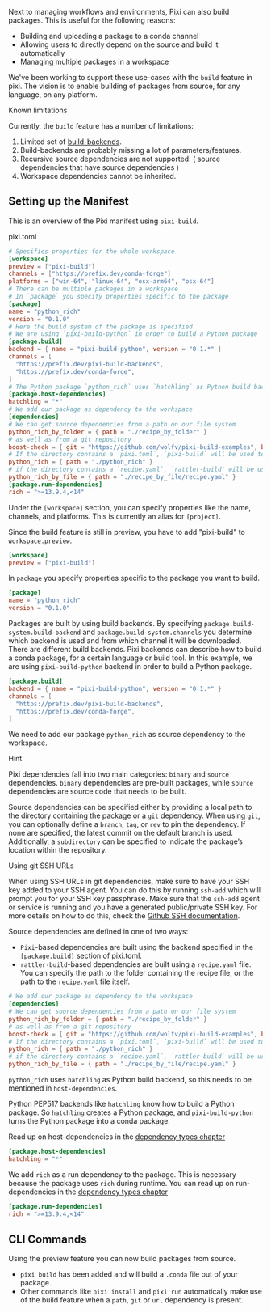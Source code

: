 Next to managing workflows and environments, Pixi can also build packages. This is useful for the following reasons:

- Building and uploading a package to a conda channel
- Allowing users to directly depend on the source and build it automatically
- Managing multiple packages in a workspace

We've been working to support these use-cases with the `build` feature in pixi. The vision is to enable building of packages from source, for any language, on any platform.

Known limitations

Currently, the `build` feature has a number of limitations:

1. Limited set of [build-backends](https://github.com/prefix-dev/pixi-build-backends).
1. Build-backends are probably missing a lot of parameters/features.
1. Recursive source dependencies are not supported. ( source dependencies that have source dependencies )
1. Workspace dependencies cannot be inherited.

## Setting up the Manifest

This is an overview of the Pixi manifest using `pixi-build`.

pixi.toml

```toml
# Specifies properties for the whole workspace
[workspace]
preview = ["pixi-build"]
channels = ["https://prefix.dev/conda-forge"]
platforms = ["win-64", "linux-64", "osx-arm64", "osx-64"]
# There can be multiple packages in a workspace
# In `package` you specify properties specific to the package
[package]
name = "python_rich"
version = "0.1.0"
# Here the build system of the package is specified
# We are using `pixi-build-python` in order to build a Python package
[package.build]
backend = { name = "pixi-build-python", version = "0.1.*" }
channels = [
  "https://prefix.dev/pixi-build-backends",
  "https://prefix.dev/conda-forge",
]
# The Python package `python_rich` uses `hatchling` as Python build backend
[package.host-dependencies]
hatchling = "*"
# We add our package as dependency to the workspace
[dependencies]
# We can get source dependencies from a path on our file system
python_rich_by_folder = { path = "./recipe_by_folder" }
# as well as from a git repository
boost-check = { git = "https://github.com/wolfv/pixi-build-examples", branch = "main", subdirectory = "boost-check" }
# If the directory contains a `pixi.toml`, `pixi-build` will be used to build the package
python_rich = { path = "./python_rich" }
# if the directory contains a `recipe.yaml`, `rattler-build` will be used.
python_rich_by_file = { path = "./recipe_by_file/recipe.yaml" }
[package.run-dependencies]
rich = ">=13.9.4,<14"

```

Under the `[workspace]` section, you can specify properties like the name, channels, and platforms. This is currently an alias for `[project]`.

Since the build feature is still in preview, you have to add "pixi-build" to `workspace.preview`.

```toml
[workspace]
preview = ["pixi-build"]

```

In `package` you specify properties specific to the package you want to build.

```toml
[package]
name = "python_rich"
version = "0.1.0"

```

Packages are built by using build backends. By specifying `package.build-system.build-backend` and `package.build-system.channels` you determine which backend is used and from which channel it will be downloaded. There are different build backends. Pixi backends can describe how to build a conda package, for a certain language or build tool. In this example, we are using `pixi-build-python` backend in order to build a Python package.

```toml
[package.build]
backend = { name = "pixi-build-python", version = "0.1.*" }
channels = [
  "https://prefix.dev/pixi-build-backends",
  "https://prefix.dev/conda-forge",
]

```

We need to add our package `python_rich` as source dependency to the workspace.

Hint

Pixi dependencies fall into two main categories: `binary` and `source` dependencies. `binary` dependencies are pre-built packages, while `source` dependencies are source code that needs to be built.

Source dependencies can be specified either by providing a local path to the directory containing the package or a `git` dependency. When using `git`, you can optionally define a `branch`, `tag`, or `rev` to pin the dependency. If none are specified, the latest commit on the default branch is used. Additionally, a `subdirectory` can be specified to indicate the package’s location within the repository.

Using git SSH URLs

When using SSH URLs in git dependencies, make sure to have your SSH key added to your SSH agent. You can do this by running `ssh-add` which will prompt you for your SSH key passphrase. Make sure that the `ssh-add` agent or service is running and you have a generated public/private SSH key. For more details on how to do this, check the [Github SSH documentation](https://docs.github.com/en/authentication/connecting-to-github-with-ssh/generating-a-new-ssh-key-and-adding-it-to-the-ssh-agent).

Source dependencies are defined in one of two ways:

- `Pixi`-based dependencies are built using the backend specified in the `[package.build]` section of pixi.toml.
- `rattler-build`-based dependencies are built using a `recipe.yaml` file. You can specify the path to the folder containing the recipe file, or the path to the `recipe.yaml` file itself.

```toml
# We add our package as dependency to the workspace
[dependencies]
# We can get source dependencies from a path on our file system
python_rich_by_folder = { path = "./recipe_by_folder" }
# as well as from a git repository
boost-check = { git = "https://github.com/wolfv/pixi-build-examples", branch = "main", subdirectory = "boost-check" }
# If the directory contains a `pixi.toml`, `pixi-build` will be used to build the package
python_rich = { path = "./python_rich" }
# if the directory contains a `recipe.yaml`, `rattler-build` will be used.
python_rich_by_file = { path = "./recipe_by_file/recipe.yaml" }

```

`python_rich` uses `hatchling` as Python build backend, so this needs to be mentioned in `host-dependencies`.

Python PEP517 backends like `hatchling` know how to build a Python package. So `hatchling` creates a Python package, and `pixi-build-python` turns the Python package into a conda package.

Read up on host-dependencies in the [dependency types chapter](../dependency_types/#host-dependencies)

```toml
[package.host-dependencies]
hatchling = "*"

```

We add `rich` as a run dependency to the package. This is necessary because the package uses `rich` during runtime. You can read up on run-dependencies in the [dependency types chapter](../dependency_types/#dependencies-run-dependencies)

```toml
[package.run-dependencies]
rich = ">=13.9.4,<14"

```

## CLI Commands

Using the preview feature you can now build packages from source.

- `pixi build` has been added and will build a `.conda` file out of your package.
- Other commands like `pixi install` and `pixi run` automatically make use of the build feature when a `path`, `git` or `url` dependency is present.
